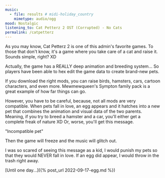 ```yaml
---
music:
  - file: results # midi-holiday_country
    mimetype: audio/ogg
mood: Nostalgic
listening_to: Cat Petterz 2 OST (Corrupted) - No Cats
permalink: /catpetterz
---
```


As you may know, Cat Petterz 2 is one of this admin's favorite games. To those that don't know, it's a game where you take care of a cat and raise it. Sounds simple, right? XD

Actually, the game has a REALLY deep animation and breeding system... So players have been able to hex edit the game data to create brand-new pets.

If you download the right mods, you can raise birds, hamsters, cars, cartoon characters, and even more. Mewmewqueen's Sympton family pack is a great example of how far things can go.

However, you have to be careful, because, not all mods are very compatible. When pets fall in love, an egg appears and it hatches into a new pet that combines the animation and visual data of the two parents. Meaning, if you try to breed a hamster and a car, you'll either get a complete freak of nature XD Or, worse, you'll get this message.

"Incompatible pet"

Then the game will freeze and the music will glitch out.

I was so scared of seeing this message as a kid, I would punish my pets so that they would NEVER fall in love. If an egg did appear, I would throw in the trash right away.

 

[Until one day...]({% post_url 2022-09-17-egg.md %})
